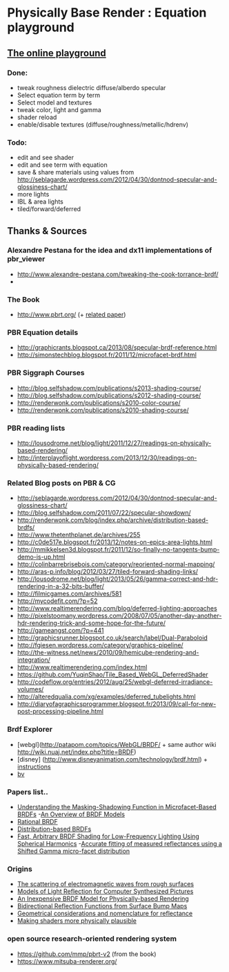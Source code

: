 Physically Base Render : Equation playground
============================================

## [The online playground](http://kuranes.github.io/physically_base_render_test/)

### Done:
- tweak roughness dielectric diffuse/alberdo specular
- Select equation term by term
- Select model and textures
- tweak color, light and gamma
- shader reload
- enable/disable textures (diffuse/roughness/metallic/hdrenv)


### Todo: 
- edit and see shader
- edit and see term with equation
- save & share materials using values from http://seblagarde.wordpress.com/2012/04/30/dontnod-specular-and-glossiness-chart/
- more lights
- IBL & area lights
- tiled/forward/deferred

## Thanks & Sources

### Alexandre Pestana for the idea and dx11 implementations of pbr_viewer
- http://www.alexandre-pestana.com/tweaking-the-cook-torrance-brdf/
- 
### The Book
- http://www.pbrt.org/ (+ [related paper]( http://www.pbrt.org/papers.php))

### PBR Equation details
- http://graphicrants.blogspot.ca/2013/08/specular-brdf-reference.html
- http://simonstechblog.blogspot.fr/2011/12/microfacet-brdf.html

### PBR Siggraph Courses
- http://blog.selfshadow.com/publications/s2013-shading-course/ 
- http://blog.selfshadow.com/publications/s2012-shading-course/
- http://renderwonk.com/publications/s2010-color-course/
- http://renderwonk.com/publications/s2010-shading-course/

### PBR reading lists
- http://lousodrome.net/blog/light/2011/12/27/readings-on-physically-based-rendering/
- http://interplayoflight.wordpress.com/2013/12/30/readings-on-physically-based-rendering/

### Related Blog posts on PBR & CG
- http://seblagarde.wordpress.com/2012/04/30/dontnod-specular-and-glossiness-chart/
- http://blog.selfshadow.com/2011/07/22/specular-showdown/
- http://renderwonk.com/blog/index.php/archive/distribution-based-brdfs/
- http://www.thetenthplanet.de/archives/255
- http://c0de517e.blogspot.fr/2013/12/notes-on-epics-area-lights.html
- http://mmikkelsen3d.blogspot.fr/2011/12/so-finally-no-tangents-bump-demo-is-up.html
- http://colinbarrebrisebois.com/category/reoriented-normal-mapping/
- http://aras-p.info/blog/2012/03/27/tiled-forward-shading-links/
- http://lousodrome.net/blog/light/2013/05/26/gamma-correct-and-hdr-rendering-in-a-32-bits-buffer/
- http://filmicgames.com/archives/581
- http://mycodefit.com/?p=52
- http://www.realtimerendering.com/blog/deferred-lighting-approaches
- http://pixelstoomany.wordpress.com/2008/07/05/another-day-another-hdr-rendering-trick-and-some-hope-for-the-future/
- http://gameangst.com/?p=441
- http://graphicsrunner.blogspot.co.uk/search/label/Dual-Paraboloid
- http://fgiesen.wordpress.com/category/graphics-pipeline/
- http://the-witness.net/news/2010/09/hemicube-rendering-and-integration/
- http://www.realtimerendering.com/index.html
- https://github.com/YuqinShao/Tile_Based_WebGL_DeferredShader
- http://codeflow.org/entries/2012/aug/25/webgl-deferred-irradiance-volumes/
- http://alteredqualia.com/xg/examples/deferred_tubelights.html
- http://diaryofagraphicsprogrammer.blogspot.fr/2013/09/call-for-new-post-processing-pipeline.html
 

### Brdf Explorer
- [webgl](http://patapom.com/topics/WebGL/BRDF/ + same author wiki http://wiki.nuaj.net/index.php?title=BRDF)
- [disney] (http://www.disneyanimation.com/technology/brdf.html) + [instructions](http://www.forceflow.be/2012/08/20/compiling-the-wdas-brdf-explorer/)
- [bv](http://www.graphics.stanford.edu/~smr/brdf/bv/)

### Papers list..
- [Understanding the Masking-Shadowing Function in Microfacet-Based BRDFs](http://hal.inria.fr/docs/00/96/78/44/PDF/RR-8468.pdf)
-[An Overview of BRDF Models](http://digibug.ugr.es/bitstream/10481/19751/1/rmontes_LSI-2012-001TR.pdf)
- [Rational BRDF](http://hal.inria.fr/docs/00/67/88/85/PDF/main_tvcg.pdf)
- [Distribution-based BRDFs](http://www.cs.utah.edu/~premoze/dbrdf/)
- [Fast, Arbitrary BRDF Shading for Low-Frequency Lighting Using Spherical Harmonics](http://www.mpi-inf.mpg.de/~jnkautz/projects/shbrdf/shbrdfRW02.pdf)
-[Accurate fitting of measured reflectances using a Shifted Gamma micro-facet distribution](http://hal.inria.fr/hal-00702304)

### Origins
- [The scattering of electromagnetic waves from rough surfaces](http://books.google.fr/books/about/The_scattering_of_electromagnetic_waves.html?id=QBEIAQAAIAAJ&redir_esc=y)
- [Models of Light Reflection for Computer Synthesized Pictures](http://research.microsoft.com/pubs/73852/p192-blinn.pdf)
- [An Inexpensive BRDF Model for Physically-based Rendering](http://www.cs.virginia.edu/~jdl/bib/appearance/analytic%20models/schlick94b.pdf)
- [Bidirectional Reflection Functions from Surface Bump Maps](http://www.anyhere.com/gward/pickup/p273-cabral.pdf)
- [Geometrical considerations and nomenclature for reflectance](http://www.graphics.stanford.edu/courses/cs448-05-winter/papers/nicodemus-brdf-nist.pdf)
- [Making shaders more physically plausible](http://www.tricity.wsu.edu/~bobl/personal/mypubs/1993_plausible.pdf)

### open source research-oriented rendering system 
- https://github.com/mmp/pbrt-v2 (from the book)
- https://www.mitsuba-renderer.org/
